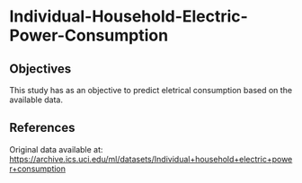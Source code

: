 # Individual-Household-Electric-Power-Consumption

## Objectives
This study has as an objective to predict eletrical consumption based on the available data.

## References
Original data available at:
https://archive.ics.uci.edu/ml/datasets/Individual+household+electric+power+consumption
